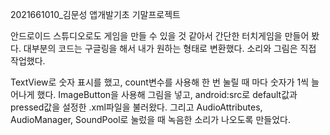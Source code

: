 2021661010_김문성
앱개발기초 기말프로젝트

안드로이드 스튜디오로도 게임을 만들 수 있을 것 같아서 간단한 터치게임을 만들어 봤다.
대부분의 코드는 구글링을 해서 내가 원하는 형태로 변환했다.
소리와 그림은 직접 작업했다.

TextView로 숫자 표시를 했고, count변수를 사용해 한 번 눌릴 때 마다 숫자가 1씩 늘어나게 했다.
ImageButton을 사용해 그림을 넣고, android:src로 default값과 pressed값을 설정한 .xml파일을 불러왔다.
그리고 AudioAttributes, AudioManager, SoundPool로 눌렀을 때 녹음한 소리가 나오도록 만들었다.
